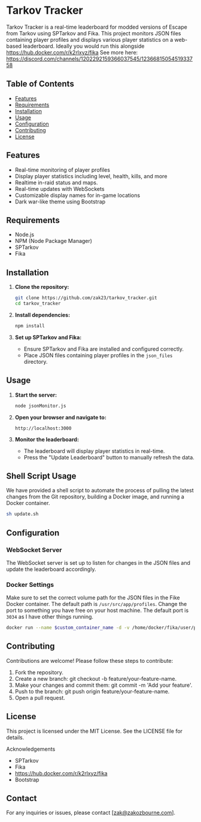 # Tarkov Tracker

Tarkov Tracker is a real-time leaderboard for modded versions of Escape from Tarkov using SPTarkov and Fika. This project monitors JSON files containing player profiles and displays various player statistics on a web-based leaderboard.
Ideally you would run this alongside https://hub.docker.com/r/k2rlxyz/fika See more here: https://discord.com/channels/1202292159366037545/1236681505451933758

## Table of Contents

- [Features](#features)
- [Requirements](#requirements)
- [Installation](#installation)
- [Usage](#usage)
- [Configuration](#configuration)
- [Contributing](#contributing)
- [License](#license)

## Features

- Real-time monitoring of player profiles
- Display player statistics including level, health, kills, and more
- Realtime in-raid status and maps.
- Real-time updates with WebSockets
- Customizable display names for in-game locations
- Dark war-like theme using Bootstrap

## Requirements

- Node.js
- NPM (Node Package Manager)
- SPTarkov
- Fika

## Installation

1. **Clone the repository:**
    ```sh
    git clone https://github.com/zak23/tarkov_tracker.git
    cd tarkov_tracker
    ```

2. **Install dependencies:**
    ```sh
    npm install
    ```

3. **Set up SPTarkov and Fika:**
    - Ensure SPTarkov and Fika are installed and configured correctly.
    - Place JSON files containing player profiles in the `json_files` directory.

## Usage

1. **Start the server:**
    ```sh
    node jsonMonitor.js
    ```

2. **Open your browser and navigate to:**
    ```
    http://localhost:3000
    ```

3. **Monitor the leaderboard:**
    - The leaderboard will display player statistics in real-time.
    - Press the "Update Leaderboard" button to manually refresh the data.

## Shell Script Usage
We have provided a shell script to automate the process of pulling the latest changes from the Git repository, building a Docker image, and running a Docker container.

 ```sh
 sh update.sh
 ```

## Configuration

### WebSocket Server

The WebSocket server is set up to listen for changes in the JSON files and update the leaderboard accordingly.

### Docker Settings

Make sure to set the correct volume path for the JSON files in the Fike Docker container. The default path is `/usr/src/app/profiles`.
Change the port to something you have free on your host machine. The default port is `3034` as I have other things running.

```sh
docker run --name $custom_container_name -d -v /home/docker/fika/user/profiles:/usr/src/app/profiles -p 3034:3000 tarkov_tracker
```

## Contributing
Contributions are welcome! Please follow these steps to contribute:

1. Fork the repository.
2. Create a new branch: git checkout -b feature/your-feature-name.
3. Make your changes and commit them: git commit -m 'Add your feature'.
4. Push to the branch: git push origin feature/your-feature-name.
5. Open a pull request.

## License
This project is licensed under the MIT License. See the LICENSE file for details.

Acknowledgements
- SPTarkov
- Fika
- https://hub.docker.com/r/k2rlxyz/fika
- Bootstrap

## Contact
For any inquiries or issues, please contact [zak@zakozbourne.com].



